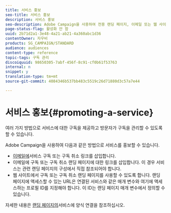 ```yaml
---
title: 서비스 홍보
seo-title: 서비스 홍보
description: 서비스 홍보
seo-description: Adobe Campaign을 사용하여 전용 랜딩 페이지, 이메일 또는 웹 사이트에서 직접 서비스를 홍보하고 고객의 참여를 유도할 수 있습니다.
page-status-flag: 활성화 안 함
uuid: 2b71d2a1-3e48-4a21-ab21-4a360abc1d36
contentOwner: 자우비
products: SG_CAMPAIGN/STANDARD
audience: audiences
content-type: reference
topic-tags: 구독 관리
discoiquuid: 98650305-7abf-456f-8c91-cf0b61f53763
internal: n
snippet: y
translation-type: tm+mt
source-git-commit: 4084346b537bb483c5519c26d71880d3c57a7e44

---
```



# 서비스 홍보{#promoting-a-service}

여러 가지 방법으로 서비스에 대한 구독을 제공하고 방문자가 구독을 관리할 수 있도록 할 수 있습니다.

Adobe Campaign을 사용하여 다음과 같은 방법으로 서비스를 홍보할 수 있습니다.

* [이메일에](../../designing/using/links.md#inserting-a-link)서비스 구독 또는 구독 취소 링크를 삽입합니다.
* 이메일에 구독 또는 구독 취소 랜딩 페이지에 대한 링크를 삽입합니다. 이 경우 서비스는 관련 랜딩 페이지의 구성에서 직접 참조되어야 합니다.
* 웹 사이트에서 구독 또는 구독 취소 랜딩 페이지를 사용할 수 있도록 합니다. 랜딩 페이지에 액세스할 수 있는 URL은 연결된 서비스와 같은 매개 변수와 여기에 액세스하는 프로필 ID를 지정해야 합니다. 이 ID는 랜딩 페이지 매개 변수에서 정의할 수 있습니다.

자세한 내용은 [랜딩 페이지의](../../channels/using/designing-a-landing-page.md#linking-a-form-to-a-service)서비스에 양식 연결을 참조하십시오.

